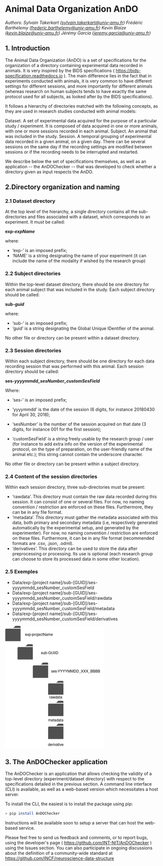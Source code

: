 # Animal Data Organization AnDO

*Authors:
Sylvain Takerkart (sylvain.takerkart@univ-amu.fr)
Frédéric Barthélemy (frederic.barthelemy@univ-amu.fr)
Kevin Blaize (kevin.blaize@univ-amu.fr)
Jérémy Garcia (jeremy.garcia@univ-amu.fr)*

## 1. Introduction

The Animal Data Organization (AnDO) is a set of specifications for the organization of a directory containing experimental data recorded in animals. It is very inspired by the BIDS specifications ( <https://bids-specification.readthedocs.io> ). The main difference lies in the fact that in experiments conducted with animals, it is very common to have different settings for different sessions, and more importantly for different animals (whereas research on human subjects tends to have exactly the same protocol used for all subjects, as looked after by the BIDS specifications).

It follows a hierarchy of directories matched with the following concepts, as they are used in research studies conducted with animal models:

Dataset. A set of experimental data acquired for the purpose of a particular study / experiment. It is composed of data acquired in one or more animals, with one or more sessions recorded in each animal.
Subject. An animal that was included in the study.
Session. A temporal grouping of experimental data recorded in a given animal, on a given day. There can be several sessions on the same day if the recording settings are modified between sessions or if the recording needs to be interrupted and restarted.

We describe below the set of specifications themselves, as well as an application -- the AnDOChecker -- that was developed to check whether a directory given as input respects the AnDO.

## 2.Directory organization and naming

### 2.1 Dataset directory

At the top level of the hierarchy, a single directory contains all the sub-directories and files associated with a dataset, which corresponds to an experiment. It must be called:

**exp-*expName***

where:
- ‘exp-’ is an imposed prefix;
- ‘NAME’ is a string designating the name of your experiment (it can include the name of the modality if wished by the research group)

### 2.2 Subject directories

Within the top-level dataset directory, there should be one directory for each animal subject that was included in the study. Each subject directory should be called:

**sub-*guid***

where:
- ‘sub-’ is an imposed prefix;
- ‘guid’ is a string designating the Global Unique IDentifier of the animal.

No other file or directory can be present within a dataset directory.

### 2.3 Session directories

Within each subject directory, there should be one directory for each data recording session that was performed with this animal. Each session directory should be called:

**ses-*yyyymmdd_sesNumber_customSesField***

Where:
- ‘ses-’ is an imposed prefix;
- ‘yyyymmdd’ is the date of the session (6 digits, for instance 20180430 for April 30, 2018);
- ‘sesNumber’ is the number of the session acquired on that date (3 digits, for instance 001 for the first session);

- ‘customSesField’ is a string freely usable by the research group / user (for instance to add extra info on the version of the experimental protocol, on the type of preparation, on the user-friendly name of the animal etc.); this string cannot contain the underscore character.

No other file or directory can be present within a subject directory.

### 2.4 Content of the session directories

Within each session directory, three sub-directories must be present:

- ‘rawdata’. This directory must contain the raw data recorded during this session. It can consist of one or several files. For now, no naming convention / restriction are enforced on these files. Furthermore, they can be in any file format.
- ‘metadata’. This directory must gather the metadata associated with this data, both primary and secondary metadata (i.e, respectively generated automatically by the experimental setup, and generated by the experimenter). For now, no naming convention / restriction are enforced on these files. Furthermore, it can be in any file format (recommended formats are .csv, .json, .odml).
- ‘derivatives’. This directory can be used to store the data after preprocessing or processing. Its use is optional (each research group can choose to store its processed data in some other location). 

### 2.5 Exemples


- Data/exp-[project name]/sub-[GUID]/ses-yyyymmdd_sesNumber_customSesField 
- Data/exp-[project name]/sub-[GUID]/ses-yyyymmdd_sesNumber_customSesField/rawdata
- Data/exp-[project name]/sub-[GUID]/ses-yyyymmdd_sesNumber_customSesField/metadata
- Data/exp-[project name]/sub-[GUID]/ses-yyyymmdd_sesNumber_customSesField/derivatives



![enter image description here](AnDODiagram.png)

## 3. The AnDOChecker application

The AnDOChecker is an application that allows checking the validity of a top-level directory (experiment/dataset directory) with respect to the specifications detailed in the previous section. A command line interface (CLI) is available, as well as a web-based version which necessitates a host server.

To install the CLI, the easiest is to install the package using pip:

```bash
> pip install AnDOChecker
```
Instructions will be available soon to setup a server that can host the web-based service.

Please feel free to send us feedback and comments, or to report bugs, using the developer's page ( <https://github.com/INT-NIT/AnDOChecker> ) using the Issues section. You can also participate in ongoing discussions about the definition of a community-wide standard at <https://github.com/INCF/neuroscience-data-structure>
